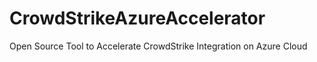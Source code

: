 # CrowdStrikeAzureAccelerator
Open Source Tool to Accelerate CrowdStrike Integration on Azure Cloud
